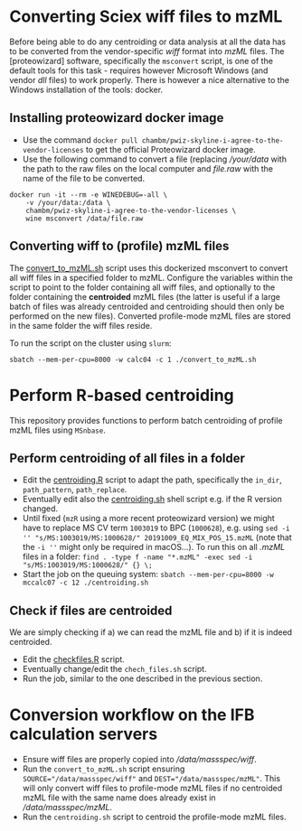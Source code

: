 # Converting Sciex wiff files to mzML

Before being able to do any centroiding or data analysis at all the data has to
be converted from the vendor-specific *wiff* format into *mzML* files. The
[proteowizard] software, specifically the `msconvert` script, is one of the
default tools for this task - requires however Microsoft Windows (and vendor
*dll* files) to work properly. There is however a nice alternative to the
Windows installation of the tools: docker.

## Installing proteowizard docker image

- Use the command `docker pull
  chambm/pwiz-skyline-i-agree-to-the-vendor-licenses` to get the official
  Proteowizard docker image.
- Use the following command to convert a file (replacing */your/data* with the
  path to the raw files on the local computer and *file.raw* with the name of
  the file to be converted.

```
docker run -it --rm -e WINEDEBUG=-all \
	-v /your/data:/data \
	chambm/pwiz-skyline-i-agree-to-the-vendor-licenses \
	wine msconvert /data/file.raw
```

## Converting wiff to (profile) mzML files

The [convert_to_mzML.sh](convert_to_mzML.sh) script uses this dockerized
msconvert to convert all wiff files in a specified folder to mzML. Configure the
variables within the script to point to the folder containing all wiff files,
and optionally to the folder containing the **centroided** mzML files (the
latter is useful if a large batch of files was already centroided and
centroiding should then only be performed on the new files). Converted
profile-mode mzML files are stored in the same folder the wiff files reside.

To run the script on the cluster using `slurm`:

```
sbatch --mem-per-cpu=8000 -w calc04 -c 1 ./convert_to_mzML.sh
```

# Perform R-based centroiding

This repository provides functions to perform batch centroiding of profile mzML
files using `MSnbase`.

## Perform centroiding of all files in a folder

- Edit the [centroiding.R](centroiding.R) script to adapt the path, specifically
  the `in_dir`, `path_pattern`, `path_replace`.
- Eventually edit also the [centroiding.sh](centroiding.sh) shell script e.g. if
  the R version changed.
- Until fixed (`mzR` using a more recent proteowizard version) we might have to
  replace MS CV term `1003019` to BPC (`1000628`), e.g. using 
  `sed -i '' "s/MS:1003019/MS:1000628/" 20191009_EQ_MIX_POS_15.mzML` (note that
  the `-i ''` might only be required in macOS...). To run this on all *.mzML*
  files in a folder: 
  `find . -type f -name "*.mzML" -exec sed -i "s/MS:1003019/MS:1000628/" {} \;`
- Start the job on the queuing system:
  `sbatch --mem-per-cpu=8000 -w mccalc07 -c 12 ./centroiding.sh`
  
## Check if files are centroided

We are simply checking if a) we can read the mzML file and b) if it is indeed
centroided.

- Edit the [checkfiles.R](checkfiles.R) script.
- Eventually change/edit the `chech_files.sh` script.
- Run the job, similar to the one described in the previous section.

# Conversion workflow on the IFB calculation servers

- Ensure wiff files are properly copied into */data/massspec/wiff*.
- Run the `convert_to_mzML.sh` script ensuring `SOURCE="/data/massspec/wiff"`
  and `DEST="/data/massspec/mzML"`. This will only convert wiff files to
  profile-mode mzML files if no centroided mzML file with the same name does
  already exist in */data/massspec/mzML*.
- Run the `centroiding.sh` script to centroid the profile-mode mzML files.
  

